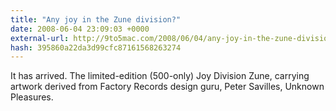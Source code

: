 ```yaml
---
title: "Any joy in the Zune division?"
date: 2008-06-04 23:09:03 +0000
external-url: http://9to5mac.com/2008/06/04/any-joy-in-the-zune-division/
hash: 395860a22da3d99cfc87161568263274
---
```


It has arrived. The limited-edition (500-only) Joy Division Zune, carrying artwork derived from Factory Records design guru, Peter Savilles, Unknown Pleasures.
